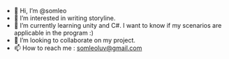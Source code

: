 - 👋 Hi, I’m @somleo
- 👀 I’m interested in writing storyline.
- 🌱 I’m currently learning unity and C#. I want to know if my scenarios are applicable in the program :)
- 💞️ I’m looking to collaborate on my project. 
- 📫 How to reach me : somleoluv@gmail.com

<!---
somleo/somleo is a ✨ special ✨ repository because its `README.md` (this file) appears on your GitHub profile.
You can click the Preview link to take a look at your changes.
--->
